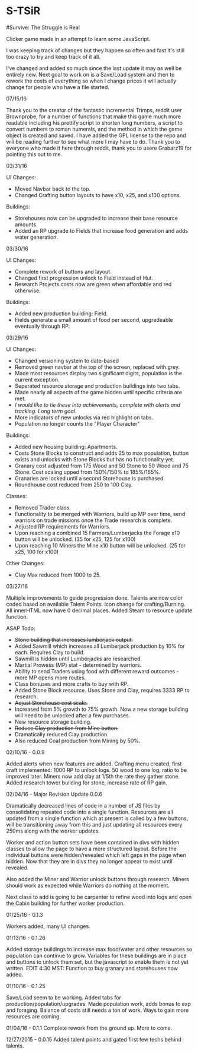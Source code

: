 # S-TSiR
#Survive: The Struggle is Real

Clicker game made in an attempt to learn some JavaScript.

I was keeping track of changes but they happen so often and fast it's still too crazy to try and keep track of it all.

I've changed and added so much since the last update it may as well be entirely new. Next goal to work on is a Save/Load system and then to rework the costs of everything so when I change prices it will actually change for people who have a file started.

07/15/16

Thank you to the creator of the fantastic incremental Trimps, reddit user Brownprobe, for a number of functions that make this game much more readable including his prettify script to shorten long numbers, a script to convert numbers to roman numerals, and the method in which the game object is created and saved. I have added the GPL license to the repo and will be reading further to see what more I may have to do. Thank you to everyone who made it here through reddit, thank you to usere Grabarz19 for pointing this out to me.

03/31/16

UI Changes:
* Moved Navbar back to the top.
* Changed Crafting button layouts to have x10, x25, and x100 options.

Buildings:
* Storehouses now can be upgraded to increase their base resource amounts.
* Added an RP upgrade to Fields that increase food generation and adds water generation.


03/30/16

UI Changes:
* Complete rework of buttons and layout.
* Changed first progression unlock to Field instead of Hut.
* Research Projects costs now are green when affordable and red otherwise.

Buildings:
* Added new production building: Field.
 * Fields generate a small amount of food per second, upgradeable eventually through RP.


03/29/16

UI Changes:
* Changed versioning system to date-based
* Removed green navbar at the top of the screen, replaced with grey.
* Made most resources display two significant digits, population is the current exception.
* Seperated resource storage and production buildings into two tabs.
* Made nearly all aspects of the game hidden until specific criteria are met.
 * _I would like to tie these into achievements, complete with alerts and tracking. Long term goal._
* More indicators of new unlocks via red highlight on tabs.
* Population no longer counts the "Player Character"
 
Buildings:
* Added new housing building: Apartments.
 * Costs Stone Blocks to construct and adds 25 to max population, button exists and unlocks with Stone Blocks but has no functionality yet.
* Granary cost adjusted from 175 Wood and 50 Stone to 50 Wood and 75 Stone. Cost scaling upped from 150%/150% to 185%/165%.
* Granaries are locked until a second Storehouse is purchased.
* Roundhouse cost reduced from 250 to 100 Clay.
 
Classes: 
* Removed Trader class.
 * Functionality to be merged with Warriors, build up MP over time, send warriors on trade missions once the Trade research is complete.
* Adjusted RP requirements for Warriors.
* Upon reaching a combined 15 Farmers/Lumberjacks the Forage x10 button will be unlocked. (35 for x25, 125 for x100)
* Upon reaching 10 Miners the Mine x10 button will be unlocked. (25 for x25, 100 for x100)

Other Changes:
* Clay Max reduced from 1000 to 25.


03/27/16

Multiple improvements to guide progression done. 
Talents are now color coded based on available Talent Points. 
Icon change for crafting/Burning. 
All innerHTML now have 0 decimal places. 
Added Steam to resource update function. 

ASAP Todo:
* ~~Stone building that increases lumberjack output.~~
 * Added Sawmill which increases all Lumberjack production by 10% for each. Requires Clay to build.
 * Sawmill is hidden until Lumberjacks are researched.
* Martial Prowess (MP) stat - determined by warriors.
* Ability to send Traders using food with different reward outcomes - more MP opens more routes.
* Class bonuses and more crafts to buy with RP.
 * Added Stone Block resource. Uses Stone and Clay, requires 3333 RP to research.
* ~~Adjust Storehouse cost scale.~~
 * Increased from 5% growth to 75% growth. Now a new storage building will need to be unlocked after a few purchases.
* New resource storage building.
* ~~Reduce Clay production from Mine button.~~
 * Dramatically reduced Clay production.
 * Also reduced Coal production from Mining by 50%.

02/10/16 - 0.0.9

Added alerts when new features are added. Crafting menu created, first craft implemented: 1000 RP to unlock logs. 50 wood to one log, ratio to be improved later. Miners now add clay at 1/5th the rate they gather stone. Added research tower building for stone, increase rate of RP gain.

02/04/16 - Major Revision Update 0.0.6

Dramatically decreased lines of code in a number of JS files by consolidating repeated code into a single function.
Resources are all updated from a single function which at present is called by a few buttons, will be transitioning away from this and just updating all resources every 250ms along with the worker updates.

Worker and action button sets have been contained in divs with hidden classes to allow the page to have a more structured layout. Before the individual buttons were hidden/revealed which left gaps in the page when hidden. Now that they are in divs they no longer appear to exist until revealed.

Also added the Miner and Warrior unlock buttons through research. Miners should work as expected while Warriors do nothing at the moment.

Next class to add is going to be carpenter to refine wood into logs and open the Cabin building for further worker production.


01/25/16 - 0.1.3

Workers added, many UI changes.

01/13/16 - 0.1.26

Added storage buildings to increase max food/water and other resources so population can continue to grow. Variables for these buildings are in place and buttons to unlock them set, but the javascript to enable them is not yet written. 
EDIT 4:30 MST: Function to buy granary and storehouses now added.

01/10/16 - 0.1.25

Save/Load seem to be working. Added tabs for production/population/upgrades. Made population work, adds bonus to exp and foraging.
Balance of costs still needs a ton of work. Ways to gain more resources are coming.

01/04/16 - 0.1.1
Complete rework from the ground up. More to come.

12/27/2015 - 0.0.15
Added talent points and gated first few techs behind talents.
